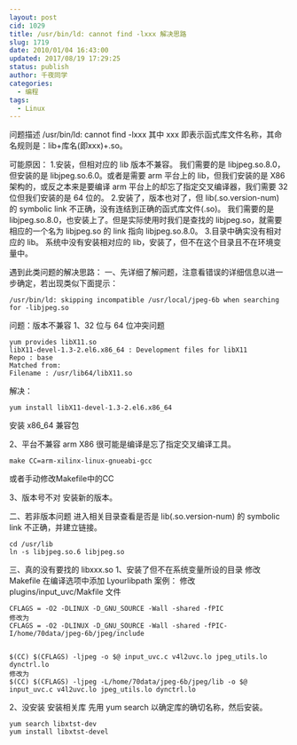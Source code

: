 ```yaml
---
layout: post
cid: 1029
title: /usr/bin/ld: cannot find -lxxx 解决思路
slug: 1719
date: 2010/01/04 16:43:00
updated: 2017/08/19 17:29:25
status: publish
author: 千夜同学
categories: 
  - 编程
tags: 
  - Linux
---
```



问题描述
/usr/bin/ld: cannot find -lxxx
其中 xxx 即表示函式库文件名称，其命名规则是：lib+库名(即xxx)+.so。

可能原因：
1.安装，但相对应的 lib 版本不兼容。
我们需要的是 libjpeg.so.8.0，但安装的是 libjpeg.so.6.0。或者是需要 arm 平台上的 lib，但我们安装的是 X86 架构的，或反之本来是要编译 arm 平台上的却忘了指定交叉编译器，我们需要 32 位但我们安装的是 64 位的。
2.安装了，版本也对了，但 lib(.so.version-num) 的 symbolic link 不正确，没有连结到正确的函式库文件(.so)。
我们需要的是 libjpeg.so.8.0，也安装上了。但是实际使用时我们是查找的 libjpeg.so，就需要相应的一个名为 libjpeg.so 的 link 指向 libjpeg.so.8.0。
3.目录中确实没有相对应的 lib。
系统中没有安装相对应的 lib，安装了，但不在这个目录且不在环境变量中。

<!--more-->

遇到此类问题的解决思路：
一、先详细了解问题，注意看错误的详细信息以进一步确定，若出现类似下面提示： 

    /usr/bin/ld: skipping incompatible /usr/local/jpeg-6b when searching for -libjpeg.so

问题：版本不兼容
1、32 位与 64 位冲突问题

    yum provides libX11.so
    libX11-devel-1.3-2.el6.x86_64 : Development files for libX11
    Repo : base
    Matched from:
    Filename : /usr/lib64/libX11.so

解决：

    yum install libX11-devel-1.3-2.el6.x86_64

安装 x86_64 兼容包

2、平台不兼容 arm X86 
很可能是编译是忘了指定交叉编译工具。

    make CC=arm-xilinx-linux-gnueabi-gcc

或者手动修改Makefile中的CC

3、版本号不对
安装新的版本。

二、若非版本问题
进入相关目录查看是否是 lib(.so.version-num) 的 symbolic link 不正确，并建立链接。

    cd /usr/lib
    ln -s libjpeg.so.6 libjpeg.so 

三、真的没有要找的 libxxx.so
1、安装了但不在系统变量所设的目录
修改 Makefile 在编译选项中添加 Lyourlibpath
案例：
修改 plugins/input_uvc/Makfile 文件

    CFLAGS = -O2 -DLINUX -D_GNU_SOURCE -Wall -shared -fPIC
    修改为
    CFLAGS = -O2 -DLINUX -D_GNU_SOURCE -Wall -shared -fPIC-I/home/70data/jpeg-6b/jpeg/include 


    $(CC) $(CFLAGS) -ljpeg -o $@ input_uvc.c v4l2uvc.lo jpeg_utils.lo dynctrl.lo
    修改为
    $(CC) $(CFLAGS) -ljpeg -L/home/70data/jpeg-6b/jpeg/lib -o $@ input_uvc.c v4l2uvc.lo jpeg_utils.lo dynctrl.lo

2、没安装
安装相关库 
先用 yum search 以确定库的确切名称，然后安装。 

    yum search libxtst-dev
    yum install libxtst-devel   

